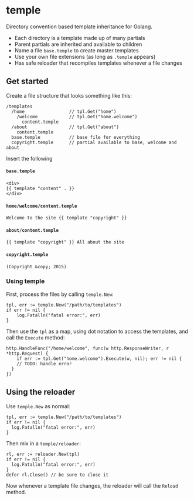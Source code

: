 # temple
Directory convention based template inheritance for Golang.

  * Each directory is a template made up of many partials
  * Parent partials are inherited and available to children
  * Name a file `base.temple` to create master templates
  * Use your own file extensions (as long as `.temple` appears)
  * Has safe reloader that recompiles templates whenever a file changes

## Get started

Create a file structure that looks something like this:

```
/templates
  /home                 // tpl.Get("home")
    /welcome            // tpl.Get("home.welcome")
      content.temple
  /about                // tpl.Get("about")
    content.temple
  base.temple           // base file for everything
  copyright.temple      // partial available to base, welcome and about
```

Insert the following 

#### `base.temple`

```
<div>
{{ template "content" . }}
</div>
```

#### `home/welcome/content.temple`

```
Welcome to the site {{ template "copyright" }}
```

#### `about/content.temple`

```
{{ template "copyright" }} All about the site
```

#### `copyright.temple`

```
(Copyright &copy; 2015)
```

### Using temple

First, process the files by calling `temple.New`:

```
tpl, err := temple.New("/path/to/templates")
if err != nil {
	log.Fatalln("fatal error:", err)
}
```

Then use the `tpl` as a map, using dot notation to access the
templates, and call the `Execute` method:

```
http.HandleFunc("/home/welcome", func(w http.ResponseWriter, r *http.Request) {
	if err := tpl.Get("home.welcome").Execute(w, nil); err != nil {
    // TODO: handle error
  }
})
```

## Using the reloader

Use `temple.New` as normal:

```
tpl, err := temple.New("/path/to/templates")
if err != nil {
  log.Fatalln("fatal error:", err)
}
```

Then mix in a `temple/reloader`:

```
rl, err := reloader.New(tpl)
if err != nil {
  log.Fatalln("fatal error:", err)
}
defer rl.Close() // be sure to close it
```

Now whenever a template file changes, the reloader will call the `Reload` method.
